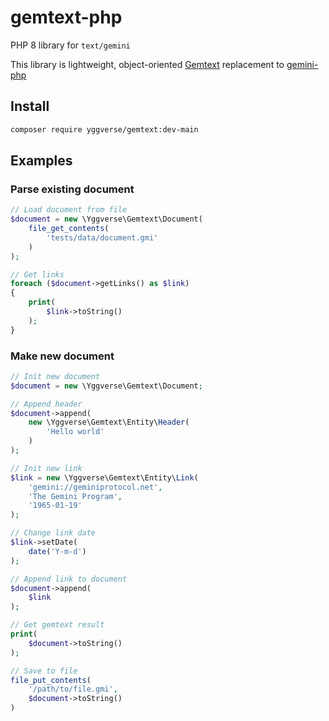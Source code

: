 # gemtext-php

PHP 8 library for `text/gemini`

This library is lightweight, object-oriented [Gemtext](https://geminiprotocol.net/docs/gemtext.gmi) replacement to [gemini-php](https://github.com/YGGverse/gemini-php)

## Install

``` bash
composer require yggverse/gemtext:dev-main
```

## Examples

### Parse existing document

``` php
// Load document from file
$document = new \Yggverse\Gemtext\Document(
    file_get_contents(
        'tests/data/document.gmi'
    )
);

// Get links
foreach ($document->getLinks() as $link)
{
    print(
        $link->toString()
    );
}
```

### Make new document

``` php
// Init new document
$document = new \Yggverse\Gemtext\Document;

// Append header
$document->append(
    new \Yggverse\Gemtext\Entity\Header(
        'Hello world'
    )
);

// Init new link
$link = new \Yggverse\Gemtext\Entity\Link(
    'gemini://geminiprotocol.net',
    'The Gemini Program',
    '1965-01-19'
);

// Change link date
$link->setDate(
    date('Y-m-d')
);

// Append link to document
$document->append(
    $link
);

// Get gemtext result
print(
    $document->toString()
);

// Save to file
file_put_contents(
    '/path/to/file.gmi',
    $document->toString()
)
```
